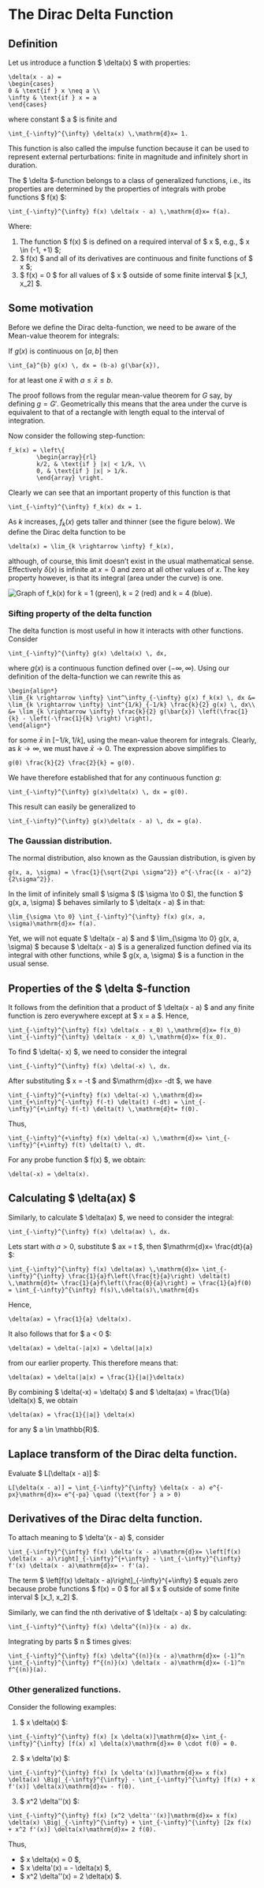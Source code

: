 # The Dirac Delta Function

## Definition
Let us introduce a function $ \delta(x) $ with properties:

```{math}
\delta(x - a) =
\begin{cases}
0 & \text{if } x \neq a \\
\infty & \text{if } x = a
\end{cases}
```

where constant $ a $ is finite and

```{math}
\int_{-\infty}^{\infty} \delta(x) \,\mathrm{d}x= 1.
```

This function is also called the impulse function because it can be used to represent external perturbations: finite in magnitude and infinitely short in duration.

The $ \delta $-function belongs to a class of generalized functions, i.e., its properties are determined by the properties of integrals with probe functions $ f(x) $:

```{math}
\int_{-\infty}^{\infty} f(x) \delta(x - a) \,\mathrm{d}x= f(a).
```

Where:
1. The function $ f(x) $ is defined on a required interval of $ x $, e.g., $ x \in (-1, +1) $;
2. $ f(x) $ and all of its derivatives are continuous and finite functions of $ x $;
3. $ f(x) = 0 $ for all values of $ x $ outside of some finite interval $ [x_1, x_2] $.

## Some motivation 

Before we define the Dirac delta-function, we need to be aware of the Mean-value theorem for integrals:

If $g(x)$ is continuous on $[a, b]$ then
```{math}
\int_{a}^{b} g(x) \, dx = (b-a) g(\bar{x}),
```
for at least one $\bar{x}$ with $a \le \bar{x} \le b$.

The proof follows from the regular mean-value theorem for $G$ say, by defining $g = G'$. Geometrically this means that the area under the curve is equivalent to that of a rectangle with length equal to the interval of integration.

Now consider the following step-function:
```{math}
f_k(x) = \left\{
        \begin{array}{rl}
        k/2, & \text{if } |x| < 1/k, \\
        0, & \text{if } |x| > 1/k.
        \end{array} \right.
```

Clearly we can see that an important property of this function is that
```{math}
\int_{-\infty}^{\infty} f_k(x) dx = 1.
```
As $k$ increases, $f_k(x)$ gets taller and thinner (see the figure below). We define the Dirac delta function to be
```{math}
\delta(x) = \lim_{k \rightarrow \infty} f_k(x),
```
although, of course, this limit doesn’t exist in the usual mathematical sense. Effectively $\delta(x)$ is infinite at $x = 0$ and zero at all other values of $x$. The key property however, is that its integral (area under the curve) is one.

![Graph of $f_k(x)$ for $k = 1$ (green), $k = 2$ (red) and $k = 4$ (blue).](fig2-1.png)

### Sifting property of the delta function

The delta function is most useful in how it interacts with other functions. Consider
```{math}
\int_{-\infty}^{\infty} g(x) \delta(x) \, dx,
```
where $g(x)$ is a continuous function defined over $(-\infty, \infty)$. Using our definition of the delta-function we can rewrite this as
```{math}
\begin{align*}
\lim_{k \rightarrow \infty} \int^\infty_{-\infty} g(x) f_k(x) \, dx &= \lim_{k \rightarrow \infty} \int^{1/k}_{-1/k} \frac{k}{2} g(x) \, dx\\
&= \lim_{k \rightarrow \infty} \frac{k}{2} g(\bar{x}) \left(\frac{1}{k} - \left(-\frac{1}{k} \right) \right),
\end{align*}
```
for some $\bar{x}$ in $[-1/k, 1/k]$, using the mean-value theorem for integrals. Clearly, as $k \rightarrow \infty$, we must have $\bar{x} \rightarrow 0$. The expression above simplifies to
```{math}
g(0) \frac{k}{2} \frac{2}{k} = g(0).
```
We have therefore established that for any continuous function $g$:
```{math}
\int_{-\infty}^{\infty} g(x)\delta(x) \, dx = g(0).
```
This result can easily be generalized to
```{math}
\int_{-\infty}^{\infty} g(x)\delta(x - a) \, dx = g(a).
```





### The Gaussian distribution.

The normal distribution, also known as the Gaussian distribution, is given by

```{math}
g(x, a, \sigma) = \frac{1}{\sqrt{2\pi \sigma^2}} e^{-\frac{(x - a)^2}{2\sigma^2}}.
```

In the limit of infinitely small $ \sigma $ ($ \sigma \to 0 $), the function $ g(x, a, \sigma) $ behaves similarly to $ \delta(x - a) $ in that:

```{math}
\lim_{\sigma \to 0} \int_{-\infty}^{\infty} f(x) g(x, a, \sigma)\mathrm{d}x= f(a).
```

Yet, we will not equate $ \delta(x - a) $ and $ \lim_{\sigma \to 0} g(x, a, \sigma) $ because $ \delta(x - a) $ is a generalized function defined via its integral with other functions, while $ g(x, a, \sigma) $ is a function in the usual sense.



## Properties of the $ \delta $-function

It follows from the definition that a product of $ \delta(x - a) $ and any finite function is zero everywhere except at $ x = a $. Hence,

```{math}
\int_{-\infty}^{\infty} f(x) \delta(x - x_0) \,\mathrm{d}x= f(x_0) \int_{-\infty}^{\infty} \delta(x - x_0) \,\mathrm{d}x= f(x_0).
```

To find $ \delta(- x) $, we need to consider the integral

```{math}
\int_{-\infty}^{\infty} f(x) \delta(-x) \, dx.
```

After substituting $ x = -t $ and $\mathrm{d}x= -dt $, we have

```{math}
\int_{-\infty}^{+\infty} f(x) \delta(-x) \,\mathrm{d}x= \int_{+\infty}^{-\infty} f(-t) \delta(t) (-dt) = \int_{-\infty}^{+\infty} f(-t) \delta(t) \,\mathrm{d}t= f(0).
```

Thus,

```{math}
\int_{-\infty}^{+\infty} f(x) \delta(-x) \,\mathrm{d}x= \int_{-\infty}^{+\infty} f(t) \delta(t) \, dt.
```

For any probe function $ f(x) $, we obtain:

```{math}
\delta(-x) = \delta(x).
```

## Calculating $ \delta(ax) $

Similarly, to calculate $ \delta(ax) $, we need to consider the integral:

```{math}
\int_{-\infty}^{\infty} f(x) \delta(ax) \, dx.
```
Lets start with $a > 0$, substitute $ ax = t $, then $\mathrm{d}x= \frac{dt}{a} $:

```{math}
\int_{-\infty}^{\infty} f(x) \delta(ax) \,\mathrm{d}x= \int_{-\infty}^{\infty} \frac{1}{a}f\left(\frac{t}{a}\right) \delta(t) \,\mathrm{d}t= \frac{1}{a}f\left(\frac{0}{a}\right) = \frac{1}{a}f(0) = \int_{-\infty}^{\infty} f(s)\,\delta(s)\,\mathrm{d}s
```

Hence,

```{math}
\delta(ax) = \frac{1}{a} \delta(x).
```

It also follows that for $ a < 0 $:

```{math}
\delta(ax) = \delta(-|a|x) = \delta(|a|x)
```

from our earlier property.  This therefore means that:

```{math}
\delta(ax) = \delta(|a|x) = \frac{1}{|a|}\delta(x)
```

By combining $ \delta(-x) = \delta(x) $ and $ \delta(ax) = \frac{1}{a} \delta(x) $, we obtain

```{math}
\delta(ax) = \frac{1}{|a|} \delta(x)
```

for any $ a \in \mathbb{R}$.

## Laplace transform of the Dirac delta function.

Evaluate $ L[\delta(x - a)] $:

```{math}
L[\delta(x - a)] = \int_{-\infty}^{\infty} \delta(x - a) e^{-px}\mathrm{d}x= e^{-pa} \quad (\text{for } a > 0)
```

## Derivatives of the Dirac delta function.

To attach meaning to $ \delta'(x - a) $, consider

```{math}
\int_{-\infty}^{\infty} f(x) \delta'(x - a)\mathrm{d}x= \left[f(x) \delta(x - a)\right]_{-\infty}^{+\infty} - \int_{-\infty}^{\infty} f'(x) \delta(x - a)\mathrm{d}x= - f'(a).
```

The term $ \left[f(x) \delta(x - a)\right]_{-\infty}^{+\infty} $ equals zero because probe functions $ f(x) = 0 $ for all $ x $ outside of some finite interval $ [x_1, x_2] $.

Similarly, we can find the nth derivative of $ \delta(x - a) $ by calculating:

```{math}
\int_{-\infty}^{\infty} f(x) \delta^{(n)}(x - a) dx.
```

Integrating by parts $ n $ times gives:

```{math}
\int_{-\infty}^{\infty} f(x) \delta^{(n)}(x - a)\mathrm{d}x= (-1)^n \int_{-\infty}^{\infty} f^{(n)}(x) \delta(x - a)\mathrm{d}x= (-1)^n f^{(n)}(a).
```

### Other generalized functions.

Consider the following examples:

1) $ x \delta(x) $:

```{math}
\int_{-\infty}^{\infty} f(x) [x \delta(x)]\mathrm{d}x= \int_{-\infty}^{\infty} [f(x) x] \delta(x)\mathrm{d}x= 0 \cdot f(0) = 0.
```

2) $ x \delta'(x) $:

```{math}
\int_{-\infty}^{\infty} f(x) [x \delta'(x)]\mathrm{d}x= x f(x) \delta(x) \Big|_{-\infty}^{\infty} - \int_{-\infty}^{\infty} [f(x) + x f'(x)] \delta(x)\mathrm{d}x= - f(0).
```

3) $ x^2 \delta''(x) $:

```{math}
\int_{-\infty}^{\infty} f(x) [x^2 \delta''(x)]\mathrm{d}x= x f(x) \delta(x) \Big|_{-\infty}^{\infty} + \int_{-\infty}^{\infty} [2x f(x) + x^2 f'(x)] \delta(x)\mathrm{d}x= 2 f(0).
```

Thus,

- $ x \delta(x) = 0 $,
- $ x \delta'(x) = - \delta(x) $,
- $ x^2 \delta''(x) = 2 \delta(x) $.
